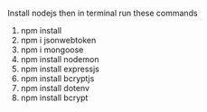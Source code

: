Install nodejs
then in terminal run these commands
1. npm install
2. npm i jsonwebtoken
3. npm i mongoose
4. npm install nodemon
5. npm install expressjs
6. npm install bcryptjs
7. npm install dotenv
8. npm install bcrypt
